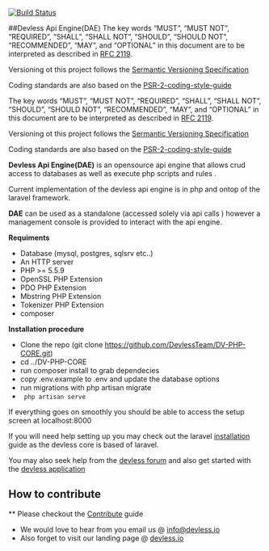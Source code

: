 [![Build Status](https://api.travis-ci.org/DevlessTeam/DV-PHP-CORE.svg)](https://travis-ci.org/DevlessTeam/DV-PHP-CORE)
 
##Devless Api Engine(DAE)
The key words “MUST”, “MUST NOT”, “REQUIRED”, “SHALL”, “SHALL NOT”, “SHOULD”, “SHOULD NOT”, “RECOMMENDED”, “MAY”, and “OPTIONAL” in this document are to be interpreted as described in [RFC 2119](https://tools.ietf.org/html/rfc2119).

Versioning ot this project follows the  [Sermantic Versioning Specification](http://semver.org/)

Coding standards are also based on the [PSR-2-coding-style-guide](https://github.com/php-fig/fig-standards/blob/master/accepted/PSR-2-coding-style-guide.md)

The key words “MUST”, “MUST NOT”, “REQUIRED”, “SHALL”, “SHALL NOT”, “SHOULD”, “SHOULD NOT”, “RECOMMENDED”, “MAY”, and “OPTIONAL” in this document are to be interpreted as described in [RFC 2119](https://tools.ietf.org/html/rfc2119).

Versioning ot this project follows the  [Sermantic Versioning Specification](http://semver.org/)

Coding standards are also based on the [PSR-2-coding-style-guide](https://github.com/php-fig/fig-standards/blob/master/accepted/PSR-2-coding-style-guide.md)

**Devless Api Engine(DAE)** is an opensource api engine that allows  crud access to databases as well as execute php scripts and rules . 

Current implementation of the devless api engine is in php and ontop of the laravel framework. 

**DAE** can be used as a standalone (accessed solely via api calls ) however a management console is provided to interact with the api engine.



**Requiments**
* Database (mysql, postgres, sqlsrv etc..)
* An HTTP server
* PHP >= 5.5.9
* OpenSSL PHP Extension
* PDO PHP Extension
* Mbstring PHP Extension
* Tokenizer PHP Extension
* composer

**Installation procedure**
* Clone the repo (git clone https://github.com/DevlessTeam/DV-PHP-CORE.git) 
* cd ../DV-PHP-CORE
* run composer install to grab dependecies
* copy .env.example to .env and update the database options 
* run migrations with php artisan migrate
* `` php artisan serve``

If everything goes on smoothly you should be able to access the setup screen at localhost:8000

If you will need help setting up you may check out the laravel [installation](https://laravel.com/docs/5.1) guide as the devless core is based of laravel. 

You may also seek help from the [devless forum](forum.devless.io) and also get started with the [devless application](docs.devless.io)
## How to contribute 
** Please checkout the [Contribute](https://guides.github.com/activities/contributing-to-open-source/) guide

* We would love to hear from  you email us @ info@devless.io
* Also forget to visit our landing page @ [devless.io](devless.io)
